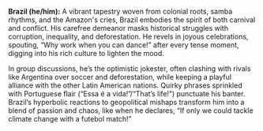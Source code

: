 **Brazil (he/him):** A vibrant tapestry woven from colonial roots, samba rhythms, and the Amazon's cries, Brazil embodies the spirit of both carnival and conflict. His carefree demeanor masks historical struggles with corruption, inequality, and deforestation. He revels in joyous celebrations, spouting, “Why work when you can dance!” after every tense moment, digging into his rich culture to lighten the mood. 

In group discussions, he’s the optimistic jokester, often clashing with rivals like Argentina over soccer and deforestation, while keeping a playful alliance with the other Latin American nations. Quirky phrases sprinkled with Portuguese flair (“Essa é a vida!”/“That’s life!”) punctuate his banter. Brazil’s hyperbolic reactions to geopolitical mishaps transform him into a blend of passion and chaos, like when he declares, “If only we could tackle climate change with a futebol match!”